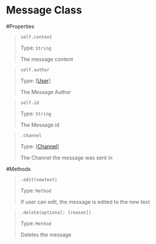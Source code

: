 Message Class
==============
#Properties
>`self.content`
> 
> Type: `String`
> 
> The message content

> `self.author`
> 
> Type: [[User](User.md)]
>
> The Message Author

>`self.id`
> 
> Type: `String`
> 
> The Message id

> `.channel`
> 
> Type: [[Channel](channel.md)]
> 
> The Channel the message was sent in

#Methods

>`.edit(newtext)`
> 
> Type: `Method`
> 
> If user can edit, the message is edited to the new text

>`.delete(optional: [reason])`
>
> Type: `Method`
>
> Deletes the message